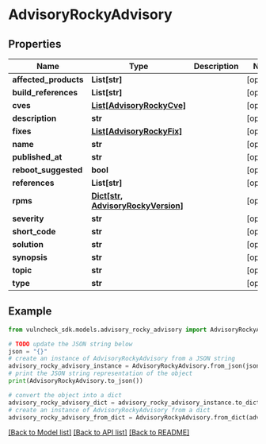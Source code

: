 # AdvisoryRockyAdvisory


## Properties

Name | Type | Description | Notes
------------ | ------------- | ------------- | -------------
**affected_products** | **List[str]** |  | [optional] 
**build_references** | **List[str]** |  | [optional] 
**cves** | [**List[AdvisoryRockyCve]**](AdvisoryRockyCve.md) |  | [optional] 
**description** | **str** |  | [optional] 
**fixes** | [**List[AdvisoryRockyFix]**](AdvisoryRockyFix.md) |  | [optional] 
**name** | **str** |  | [optional] 
**published_at** | **str** |  | [optional] 
**reboot_suggested** | **bool** |  | [optional] 
**references** | **List[str]** |  | [optional] 
**rpms** | [**Dict[str, AdvisoryRockyVersion]**](AdvisoryRockyVersion.md) |  | [optional] 
**severity** | **str** |  | [optional] 
**short_code** | **str** |  | [optional] 
**solution** | **str** |  | [optional] 
**synopsis** | **str** |  | [optional] 
**topic** | **str** |  | [optional] 
**type** | **str** |  | [optional] 

## Example

```python
from vulncheck_sdk.models.advisory_rocky_advisory import AdvisoryRockyAdvisory

# TODO update the JSON string below
json = "{}"
# create an instance of AdvisoryRockyAdvisory from a JSON string
advisory_rocky_advisory_instance = AdvisoryRockyAdvisory.from_json(json)
# print the JSON string representation of the object
print(AdvisoryRockyAdvisory.to_json())

# convert the object into a dict
advisory_rocky_advisory_dict = advisory_rocky_advisory_instance.to_dict()
# create an instance of AdvisoryRockyAdvisory from a dict
advisory_rocky_advisory_from_dict = AdvisoryRockyAdvisory.from_dict(advisory_rocky_advisory_dict)
```
[[Back to Model list]](../README.md#documentation-for-models) [[Back to API list]](../README.md#documentation-for-api-endpoints) [[Back to README]](../README.md)


